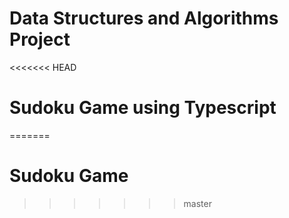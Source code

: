 # Data Structures and Algorithms Project
<<<<<<< HEAD
# Sudoku Game using Typescript
=======
# Sudoku Game
>>>>>>> master
